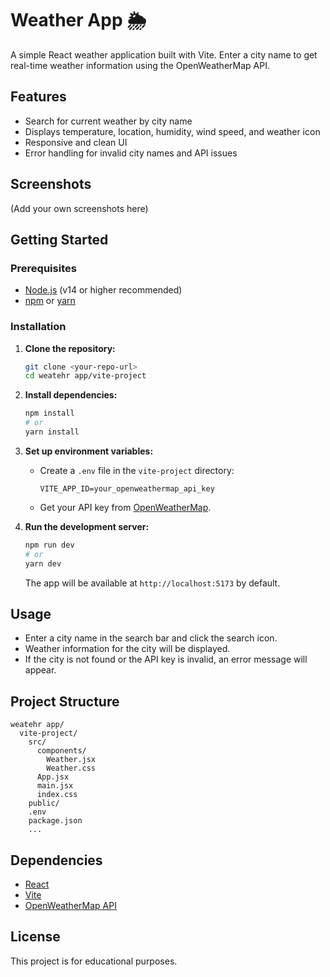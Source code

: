 # Weather App 🌦️

A simple React weather application built with Vite. Enter a city name to get real-time weather information using the OpenWeatherMap API.

## Features
- Search for current weather by city name
- Displays temperature, location, humidity, wind speed, and weather icon
- Responsive and clean UI
- Error handling for invalid city names and API issues

## Screenshots
(Add your own screenshots here)

## Getting Started

### Prerequisites
- [Node.js](https://nodejs.org/) (v14 or higher recommended)
- [npm](https://www.npmjs.com/) or [yarn](https://yarnpkg.com/)

### Installation
1. **Clone the repository:**
   ```bash
   git clone <your-repo-url>
   cd weatehr app/vite-project
   ```
2. **Install dependencies:**
   ```bash
   npm install
   # or
   yarn install
   ```
3. **Set up environment variables:**
   - Create a `.env` file in the `vite-project` directory:
     ```env
     VITE_APP_ID=your_openweathermap_api_key
     ```
   - Get your API key from [OpenWeatherMap](https://home.openweathermap.org/api_keys).

4. **Run the development server:**
   ```bash
   npm run dev
   # or
   yarn dev
   ```
   The app will be available at `http://localhost:5173` by default.

## Usage
- Enter a city name in the search bar and click the search icon.
- Weather information for the city will be displayed.
- If the city is not found or the API key is invalid, an error message will appear.

## Project Structure
```
weatehr app/
  vite-project/
    src/
      components/
        Weather.jsx
        Weather.css
      App.jsx
      main.jsx
      index.css
    public/
    .env
    package.json
    ...
```

## Dependencies
- [React](https://react.dev/)
- [Vite](https://vitejs.dev/)
- [OpenWeatherMap API](https://openweathermap.org/api)

## License
This project is for educational purposes.
